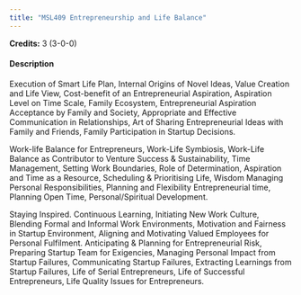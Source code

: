 ```yaml
---
title: "MSL409 Entrepreneurship and Life Balance"
---
```

**Credits:** 3 (3-0-0)

#### Description
Execution of Smart Life Plan, Internal Origins of Novel Ideas, Value Creation and Life View, Cost-benefit of an Entrepreneurial Aspiration, Aspiration Level on Time Scale, Family Ecosystem, Entrepreneurial Aspiration Acceptance by Family and Society, Appropriate and Effective Communication in Relationships, Art of Sharing Entrepreneurial Ideas with Family and Friends, Family Participation in Startup Decisions.

Work-life Balance for Entrepreneurs, Work-Life Symbiosis, Work-Life Balance as Contributor to Venture Success & Sustainability, Time Management, Setting Work Boundaries, Role of Determination, Aspiration and Time as a Resource, Scheduling & Prioritising Life, Wisdom Managing Personal Responsibilities, Planning and Flexibility Entrepreneurial time, Planning Open Time, Personal/Spiritual Development.

Staying Inspired. Continuous Learning, Initiating New Work Culture, Blending Formal and Informal Work Environments, Motivation and Fairness in Startup Environment, Aligning and Motivating Valued Employees for Personal Fulfilment. Anticipating & Planning for Entrepreneurial Risk, Preparing Startup Team for Exigencies, Managing Personal Impact from Startup Failures, Communicating Startup Failures, Extracting Learnings from Startup Failures, Life of Serial Entrepreneurs, Life of Successful Entrepreneurs, Life Quality Issues for Entrepreneurs.